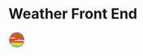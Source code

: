 # Weather Front End

![SDG](./docs/button.png)

<!-- API KEY: d1ed4e2246ee255a3e6881943fd96a29 -->
<!--
    You can use the API key in any of the URLs by appending appid=KEY
        Example: from the docs https://api.openweathermap.org/data/2.5/weather?q=Tampa becomes https://api.openweathermap.org/data/2.5/weather?q=Tampa&appid=cbb5b6537cd4a6eccd9aee04ffffffff
        NOTE: It will take about 10 to 30 minutes for your API key to be active

Explorer Mode

    - Create a simple HTML page that has a text box and a search button

    <!-- DONE ->

    - Allow the user to type in a place, click the search button, and ,  using openweathermap.org, get the current weather for that location.

    <!-- DONE ->

    - Display the weather to user by adding elements to the DOM.

    <!-- DONE ->

    - Allow the user to search by zip or city name.

    <!-- DONE ->

Adventure Mode

    - Using the HTML5 Geolocation API, search for the users current location when page loads.

    - Store the Users last search and use it to search for the value on page load. HINT: localstorage

    - Remove the need for the search button and search when the user stops typing. HINT: use setTimeout and the change event. to track when the user stops typing.

Epic Mode

    - Add a type ahead using Google Places API

    -->
